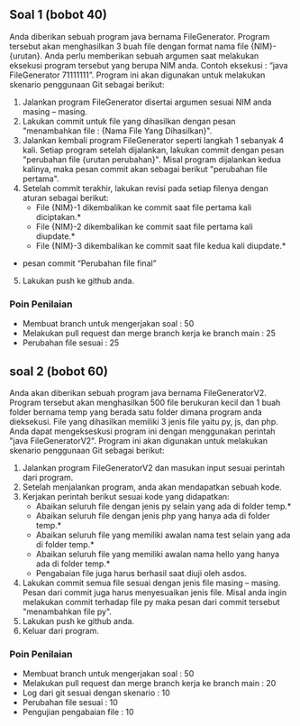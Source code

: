 ## Soal 1 (bobot 40)
Anda diberikan sebuah program java bernama FileGenerator. Program tersebut akan menghasilkan 3 buah file dengan format nama file {NIM}-{urutan}. Anda perlu memberikan sebuah argumen saat melakukan eksekusi program tersebut yang berupa NIM anda. Contoh eksekusi : “java FileGenerator 71111111”. Program ini akan digunakan untuk melakukan skenario penggunaan Git sebagai berikut:
1. Jalankan program FileGenerator disertai argumen sesuai NIM anda masing – masing. 
2. Lakukan commit untuk file yang dihasilkan dengan pesan "menambahkan file : {Nama File Yang Dihasilkan}".
3. Jalankan kembali program FileGenerator seperti langkah 1 sebanyak 4 kali. Setiap program setelah dijalankan, lakukan commit dengan pesan "perubahan file {urutan perubahan}". Misal program dijalankan kedua kalinya, maka pesan commit akan sebagai berikut "perubahan file pertama".
4. Setelah commit terakhir, lakukan revisi pada setiap filenya dengan aturan sebagai berikut:
	- File {NIM}-1 dikembalikan ke commit saat file pertama kali diciptakan.*
	- File {NIM}-2 dikembalikan ke commit saat file pertama kali diupdate.*
	- File {NIM}-3 dikembalikan ke commit saat file kedua kali diupdate.*
* pesan commit “Perubahan file final”
5. Lakukan push ke github anda.

### Poin Penilaian
- Membuat branch untuk mengerjakan soal	: 50
- Melakukan pull request dan merge branch kerja ke branch main : 25
- Perubahan file sesuai 		: 25

## soal 2 (bobot 60)
Anda akan diberikan sebuah program java bernama FileGeneratorV2. Program tersebut akan menghasilkan 500 file berukuran kecil dan 1 buah folder bernama temp yang berada satu folder dimana program anda dieksekusi. File yang dihasilkan memiliki 3 jenis file yaitu py, js, dan php. Anda dapat mengekseskusi program ini dengan menggunakan perintah "java FileGeneratorV2". Program ini akan digunakan untuk melakukan skenario penggunaan Git sebagai berikut:
1. Jalankan program FileGeneratorV2 dan masukan input sesuai perintah dari program.
2. Setelah menjalankan program, anda akan mendapatkan sebuah kode.
3. Kerjakan perintah berikut sesuai kode yang didapatkan:
	- Abaikan seluruh file dengan jenis py selain yang ada di folder temp.*
	- Abaikan seluruh file dengan jenis php yang hanya ada di folder temp.*
	- Abaikan seluruh file yang memiliki awalan nama test selain yang ada di folder temp.*
	- Abaikan seluruh file yang memiliki awalan nama hello yang hanya ada di folder temp.*
	* Pengabaian file juga harus berhasil saat diuji oleh asdos.
4. Lakukan commit semua file sesuai dengan jenis file masing – masing. Pesan dari commit juga harus menyesuaikan jenis file. Misal anda ingin melakukan commit terhadap file py maka pesan dari commit tersebut "menambahkan file py".
5. Lakukan push ke github anda.
6. Keluar dari program.

### Poin Penilaian
- Membuat branch untuk mengerjakan soal	: 50
- Melakukan pull request dan merge branch kerja ke branch main : 20
- Log dari git sesuai dengan skenario	: 10
- Perubahan file sesuai 		: 10
- Pengujian pengabaian file		: 10
